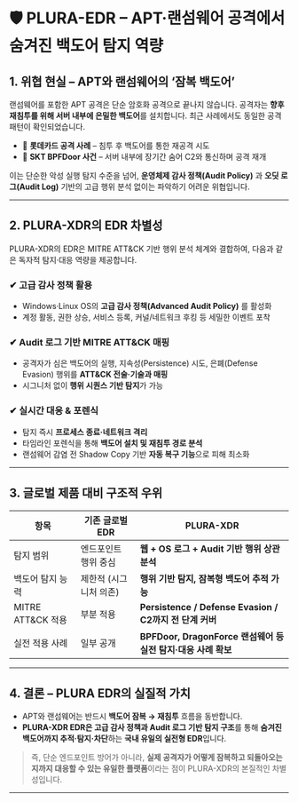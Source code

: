# 🛡️ PLURA-EDR – APT·랜섬웨어 공격에서 숨겨진 백도어 탐지 역량

## 1. 위협 현실 – APT와 랜섬웨어의 ‘잠복 백도어’

랜섬웨어를 포함한 APT 공격은 단순 암호화 공격으로 끝나지 않습니다.
공격자는 **향후 재침투를 위해 서버 내부에 은밀한 백도어**를 설치합니다.
최근 사례에서도 동일한 공격 패턴이 확인되었습니다.

* 🎯 **롯데카드 공격 사례** – 침투 후 백도어를 통한 재공격 시도
* 🎯 **SKT BPFDoor 사건** – 서버 내부에 장기간 숨어 C2와 통신하며 공격 재개

이는 단순한 악성 실행 탐지 수준을 넘어, **운영체제 감사 정책(Audit Policy)** 과 **오딧 로그(Audit Log)** 기반의 고급 행위 분석 없이는 파악하기 어려운 위협입니다.

---

## 2. PLURA-XDR의 EDR 차별성

PLURA-XDR의 EDR은 MITRE ATT\&CK 기반 행위 분석 체계와 결합하여,
다음과 같은 독자적 탐지·대응 역량을 제공합니다.

### ✔ 고급 감사 정책 활용

* Windows·Linux OS의 **고급 감사 정책(Advanced Audit Policy)** 를 활성화
* 계정 활동, 권한 상승, 서비스 등록, 커널/네트워크 후킹 등 세밀한 이벤트 포착

### ✔ Audit 로그 기반 MITRE ATT\&CK 매핑

* 공격자가 심은 백도어의 실행, 지속성(Persistence) 시도, 은폐(Defense Evasion) 행위를 **ATT\&CK 전술·기술과 매핑**
* 시그니처 없이 **행위 시퀀스 기반 탐지**가 가능

### ✔ 실시간 대응 & 포렌식

* 탐지 즉시 **프로세스 종료·네트워크 격리**
* 타임라인 포렌식을 통해 **백도어 설치 및 재침투 경로 분석**
* 랜섬웨어 감염 전 Shadow Copy 기반 **자동 복구 기능**으로 피해 최소화

---

## 3. 글로벌 제품 대비 구조적 우위

| 항목               | 기존 글로벌 EDR    | **PLURA-XDR**                                    |
| ---------------- | ------------- | ------------------------------------------------ |
| 탐지 범위            | 엔드포인트 행위 중심   | **웹 + OS 로그 + Audit 기반 행위 상관 분석**                |
| 백도어 탐지 능력        | 제한적 (시그니처 의존) | **행위 기반 탐지, 잠복형 백도어 추적 가능**                      |
| MITRE ATT\&CK 적용 | 부분 적용         | **Persistence / Defense Evasion / C2까지 전 단계 커버** |
| 실전 적용 사례         | 일부 공개         | **BPFDoor, DragonForce 랜섬웨어 등 실전 탐지·대응 사례 확보**   |

---

## 4. 결론 – PLURA EDR의 실질적 가치

* APT와 랜섬웨어는 반드시 **백도어 잠복 → 재침투** 흐름을 동반합니다.
* **PLURA-XDR EDR은 고급 감사 정책과 Audit 로그 기반 탐지 구조**를 통해
  **숨겨진 백도어까지 추적·탐지·차단**하는 **국내 유일의 실전형 EDR**입니다.

> 즉, 단순 엔드포인트 방어가 아니라,
> **실제 공격자가 어떻게 잠복하고 되돌아오는지까지 대응할 수 있는 유일한 플랫폼**이라는 점이
> PLURA-XDR의 본질적인 차별성입니다.

---
